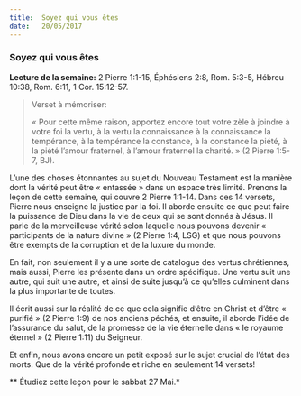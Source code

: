 ```yaml
---
title:  Soyez qui vous êtes
date:   20/05/2017
---
```


### Soyez qui vous êtes

**Lecture de la semaine:** 2 Pierre 1:1-15, Éphésiens 2:8, Rom. 5:3-5, Hébreu 10:38, Rom. 6:11, 1 Cor. 15:12-57. 

><p>Verset à mémoriser:</p>
> « Pour cette même raison, apportez encore tout votre zèle à joindre à votre foi la vertu, à la vertu la  connaissance à la connaissance la tempérance, à la tempérance la constance, à la constance la piété, à la piété  l’amour fraternel, à l’amour fraternel la charité. » (2 Pierre 1:5-7, BJ). 

L’une des choses étonnantes au sujet du Nouveau Testament est la manière dont la vérité peut être « entassée  » dans un espace très limité. Prenons la leçon de cette semaine, qui couvre 2 Pierre 1:1-14. Dans ces 14 versets,  Pierre nous enseigne la justice par la foi. Il aborde ensuite ce que peut faire la puissance de Dieu dans la vie de ceux qui se sont donnés à Jésus. Il parle de la merveilleuse vérité selon laquelle nous pouvons devenir «  participants de la nature divine » (2 Pierre 1:4, LSG) et que nous pouvons être exempts de la corruption et de la  luxure du monde.

En fait, non seulement il y a une sorte de catalogue des vertus chrétiennes, mais aussi, Pierre les présente dans  un ordre spécifique. Une vertu suit une autre, qui suit une autre, et ainsi de suite jusqu’à ce qu’elles culminent  dans la plus importante de toutes. 

Il écrit aussi sur la réalité de ce que cela signifie d’être en Christ et d’être « purifié » (2 Pierre 1:9) de nos  anciens péchés, et ensuite, il aborde l’idée de l’assurance du salut, de la promesse de la vie éternelle dans « le  royaume éternel » (2 Pierre 1:11) du Seigneur. 

Et enfin, nous avons encore un petit exposé sur le sujet crucial de l’état des morts. Que de la vérité profonde et  riche en seulement 14 versets! 

** Étudiez cette leçon pour le sabbat 27 Mai.*